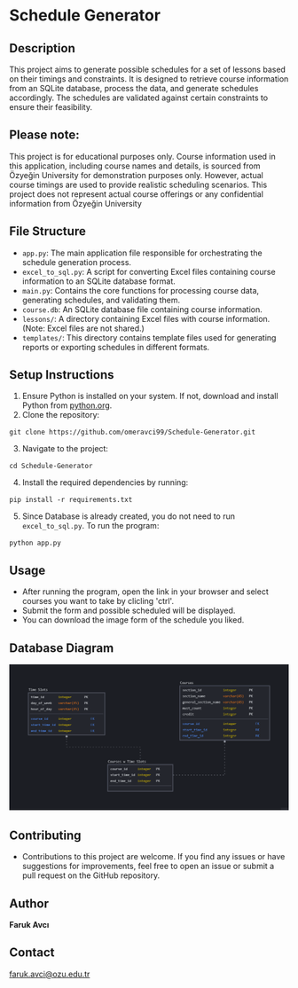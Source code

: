 # Schedule Generator


## Description
This project aims to generate possible schedules for a set of lessons based on their timings and constraints. It is designed to retrieve course information from an SQLite database, process the data, and generate schedules accordingly. The schedules are validated against certain constraints to ensure their feasibility.

## Please note:
This project is for educational purposes only. Course information used in this application, including course names and details, is sourced from Özyeğin University for demonstration purposes only. However, actual course timings are used to provide realistic scheduling scenarios. This project does not represent actual course offerings or any confidential information from Özyeğin University 

## File Structure
- `app.py`: The main application file responsible for orchestrating the schedule generation process.
- `excel_to_sql.py`: A script for converting Excel files containing course information to an SQLite database format.
- `main.py`: Contains the core functions for processing course data, generating schedules, and validating them.
- `course.db`: An SQLite database file containing course information.
- `lessons/`: A directory containing Excel files with course information. (Note: Excel files are not shared.)
- `templates/`: This directory contains template files used for generating reports or exporting schedules in different formats.


## Setup Instructions
1. Ensure Python is installed on your system. If not, download and install Python from [python.org](https://www.python.org/).
2. Clone the repository: 
```console
git clone https://github.com/omeravci99/Schedule-Generator.git
``` 
3. Navigate to the project:
```console
cd Schedule-Generator
``` 
4. Install the required dependencies by running:
```console
pip install -r requirements.txt
```
5. Since Database is already created, you do not need to run `excel_to_sql.py`. To run the program:
```console
python app.py
``` 


## Usage
- After running the program, open the link in your browser and select courses you want to take by clicling 'ctrl'.
- Submit the form and possible scheduled will be displayed.
- You can download the image form of the schedule you liked.

## Database Diagram

![Database Diagram](images/diagram.png)

## Contributing
- Contributions to this project are welcome. If you find any issues or have suggestions for improvements, feel free to open an issue or submit a pull request on the GitHub repository.

## Author
__Faruk Avcı__

## Contact
faruk.avci@ozu.edu.tr
